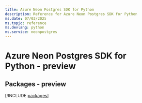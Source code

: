 ```yaml
---
title: Azure Neon Postgres SDK for Python
description: Reference for Azure Neon Postgres SDK for Python
ms.date: 07/03/2025
ms.topic: reference
ms.devlang: python
ms.service: neonpostgres
---
```

# Azure Neon Postgres SDK for Python - preview
## Packages - preview
[!INCLUDE [packages](neon-postgres-index.md)]